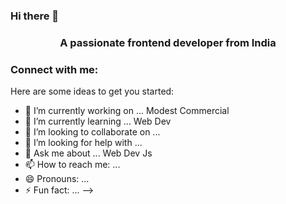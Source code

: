 ### Hi there 👋
<h3 align="center">A passionate frontend developer from India</h3>

<h3 align="left">Connect with me:</h3>
<p align="left">
</p>


Here are some ideas to get you started:

- 🔭 I’m currently working on ... Modest Commercial
- 🌱 I’m currently learning ... Web Dev
- 👯 I’m looking to collaborate on ...
- 🤔 I’m looking for help with ...
- 💬 Ask me about ... Web Dev Js 
- 📫 How to reach me: ...
- 😄 Pronouns: ... 
- ⚡ Fun fact: ...
-->
